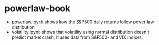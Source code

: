 # powerlaw-book

* powerlaw.ipynb shows how the S&P500 daily returns follow power law distribution
* volatility.ipynb shows that volatility using normal distribution doesn't predict market crash, It uses data from S&P500- and VIX indices.
